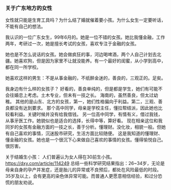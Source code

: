 ### 关于广东地方的女性
女性就只能是生育工具吗？为什么结了婚就催着要小孩。为什么女生一定要听话，不能有自己的想法。

我认识的一位广东女生，99年6月的。她是一位不错的女孩。她比我懂金融，工作两年，考研过一次，她是擅长考试的女孩，喜欢专注于金融的女孩。

她也是不怎么说话的女孩。她会做疯狂的事，河边喝啤酒，两个人自己计划去北疆。她喜欢狗，但是因为家里不让就没能养。有一个最好的闺蜜，从小学到高中，都在同一所学校。

她喜欢这样的男生：不是从事金融的，不纸醉金迷的，善良的，三观正的。足矣。

我身边有什么样的女孩子？
好看的，善良单纯的，但是都是学生，她们有可能不会往婚恋上考虑。土木专业，但未有一技之长。
海南的，虽然善良，但太过幼稚。
其他的是山东、北方的女孩，第一，她们性格偏向于利益。第二，三观、善良都没有达到要求。
那个高中同学，母亲是学校主任，懂拉帮结派，因此她也比较看利益。关键时候并没有给我借钱。
另一位高中同学，有情有义，借过我钱，从事牙医工作。她貌似也是适合的选择，长得中等，算好看。
现在相亲这位和我同岁的女孩有金融方面的一技之长，善于分析。懂理财。没化妆，相貌一般。但她有自己喜欢的事情，沉迷股市研究，生活方面比较随便。
这是我知道的懂理财、懂金融的女孩。她也是一个很沉下心来做自己喜欢的事情的女孩。懂得愉悦自己。很厉害。

关于结婚生小孩：
人们普遍认为女人得在30前生小孩。
https://dxy.com/article/114249 总结一些科学研究结果指出：26~34岁，无论是母亲自身的孕产并发症，还是胎儿的异常或不良预后，都处在风险最低的时段。35岁及以上，会有更高的染色体异常可能。而普通人更愿意相信经验，和过分恐慌的朋友劝说。
